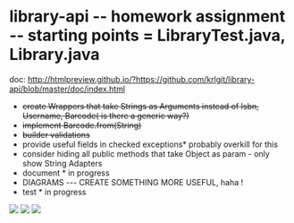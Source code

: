 # library-api -- homework assignment -- starting points = LibraryTest.java, Library.java

doc: http://htmlpreview.github.io/?https://github.com/krlgit/library-api/blob/master/doc/index.html

- ~~create Wrappers that take Strings as Arguments instead of Isbn, Username, Barcode( is there a generic way?)~~
- ~~implement Barcode.from(String)~~
- ~~builder validations~~
- provide useful fields in checked exceptions* probably overkill for this
- consider hiding all public methods that take Object as param - only show String Adapters
- document * in progress
- DIAGRAMS --- CREATE SOMETHING MORE USEFUL, haha !
- test * in progress

![](https://github.com/krlgit/library-api/blob/master/lms_nodep.png)
![](https://github.com/krlgit/library-api/blob/master/lms_dep.png)
![](https://github.com/krlgit/library-api/blob/master/Class%20Diagram1.png)


